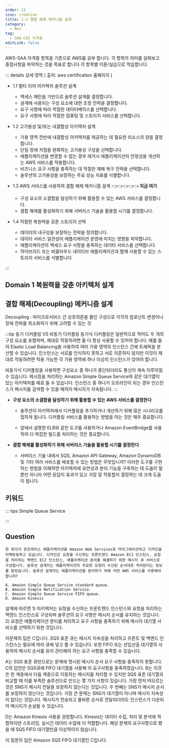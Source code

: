 ```yaml
---
order: 13
icon: creative
title: 1-3 결합 해제 메커니즘 설계
category: 
  - Aws
tag: 
  - SAA-C02 자격증
editLink: false
---
```

  
AWS-SAA 자격증 항목을 기준으로 AWS를 공부 합니다. 각 항목의 의미를 살펴보고 중점사항을 파악하는 것을 목표로 합니다.각 항목별 이론/실습으로 학습합니다.

::: details 상세 영역 ( 출처: aws certification 홈페이지 )

* 1.1 멀티 티어 아키텍처 솔루션 설계 
  * 액세스 패턴을 기반으로 솔루션 설계를 결정합니다.
  * 설계에 사용되는 구성 요소에 대한 조정 전략을 결정합니다.
  * 요구 사항에 따라 적절한 데이터베이스를 선택합니다.
  * 요구 사항에 따라 적절한 컴퓨팅 및 스토리지 서비스를 선택합니다.  

* 1.2 고가용성 및/또는 내결함성 아키텍처 설계
  * 가용 영역 전반에 내결함성 아키텍처를 제공하는 데 필요한 리소스의 양을 결정합니다.
  * 단일 장애 지점을 완화하는 고가용성 구성을 선택합니다. 
  *  애플리케이션을 변경할 수 없는 경우 레거시 애플리케이션의 안정성을 개선하는 AWS
  서비스를 적용합니다.
  * 비즈니스 요구 사항을 충족하는 데 적절한 재해 복구 전략을 선택합니다.
  * 솔루션의 고가용성을 보장하는 주요 성능 지표를 식별합니다.  

* 1.3 AWS 서비스를 사용하여 결합 해제 메커니즘 설계 👈👈👈👈👈 **지금 여기**
  * 구성 요소의 소결합을 달성하기 위해 활용할 수 있는 AWS 서비스를 결정합니다.
  * 결합 해제를 활성화하기 위해 서버리스 기술을 활용할 시기를 결정합니다.  

* 1.4 적절한 복원력을 갖춘 스토리지 선택
  * 데이터의 내구성을 보장하는 전략을 정의합니다.
  * 데이터 서비스 일관성이 애플리케이션 운영에 미치는 영향을 파악합니다.
  * 애플리케이션의 액세스 요구 사항을 충족하는 데이터 서비스를 선택합니다.
  * 하이브리드 또는 비클라우드 네이티브 애플리케이션과 함께 사용할 수 있는 스토리지
서비스를 식별합니다

:::

## Domain 1 복원력을 갖춘 아키텍처 설계
## 결합 해제(Decoupling) 메커니즘 설계

Decoupling : 마이크로서비스 간 상호의존을 줄인 구성으로 각각의 컴포넌트 변경이나 장애 전파를 최소화하기 위해 고려할 수 있는 것

:::tip 동기 디커플링 VS 비동기 디커플링
  동기식 디커플링은 일반적으로 적어도 두 개의 구성 요소를 포함하며, 제대로 작동하려면 둘 다 항상 사용할 수 있어야 합니다. 예를 들어 Elastic Load Balancing을 사용하여 여러 가용 영역의 인스턴스 간에 트래픽을 분산할 수 있습니다. 인스턴스는 서로를 인식하지 못하고 서로 의존하지 않지만 이것이 제대로 작동하려면 적용 가능한 각 가용 영역에 하나 이상의 인스턴스가 있어야 합니다.

  비동기식 디커플링을 사용하면 구성요소 중 하나가 중단되더라도 통신이 계속 이루어질 수 있습니다. 메시징을 처리하는 Amazon Simple Queue Service와 같은 대기열이 있는 아키텍처를 예로 들 수 있습니다. 인스턴스 중 하나가 오프라인이 되는 경우 인스턴스가 메시지를 검색할 수 있을 때까지 메시지가 지속됩니다.
:::


- **구성 요소의 소결합을 달성하기 위해 활용할 수 있는 AWS 서비스를 결정한다**

  - 솔루션이 아키텍처에서 디커플링을 추가하거나 개선하기 위해 많은 시나리오를 접하게 됩니다. 디커플링 서비스를 활용하는 방법을 아는 것은 매우 중요합니다.

  - 앞에서 설명한 ELB와 같은 도구를 사용하거나 Amazon EventBridge를 사용하여 더 복잡한 빌드를 처리하는 것은 중요합니다.

- **결합 해제를 활성화하기 위해 서버리스 기술을 활용할 시기를 결정한다**
  - 서버리스 기술 내에서 SQS, Amazon API Gateway, Amazon DynamoDB 및 기타 여러 서비스를 배포할 수 있는 방법은 무엇입니까? 이러한 도구를 구현하는 방법을 이해하면 아키텍처에 유연성과 분리 기능을 구축하는 데 도움이 될 뿐만 아니라 어떤 응답이 효과가 있고 가장 잘 작동할지 결정하는 데 크게 도움이 됩니다.


## 키워드
::: tips Simple Queue Service

:::

## Question

    한 회사가 온프레미스 애플리케이션을 Amazon Web Services로 마이그레이션하고 디자인을 리팩토링하고 있습니다. 디자인은 요청을 수신하는 프론트엔드 Amazon EC2 인스턴스, 요청을 처리하는 백엔드 EC2 인스턴스, 애플리케이션 분리를 해결하기 위한 메시지 큐 서비스로 구성됩니다. 솔루션 설계자는 애플리케이션의 주요한 요청이 수신된 순서대로 처리된다는 정보를 받았습니다. 솔루션 설계자는 애플리케이션을 분리하기 위해 어떤 AWS 서비스를 사용해야 합니까?

    A. Amazon Simple Queue Service standard queue.
    B. Amazon Simple Notification Service.
    C. Amazon Simple Queue Service FIFO queue.
    D. Amazon Kinesis

설계에 따르면 1) 아키텍처는 요청을 수신하는 프론트엔드 인스턴스와 요청을 처리하는 백엔드 인스턴스로 구성되며 솔루션의 요구 사항은 메시지 순서를 유지하는 것입니다. 2) 요청은 애플리케이션 분리를 처리하고 요구 사항을 충족하기 위해 메시지 대기열 서비스를 선택하기 위한 것입니다.

이문제의 답은 C입니다. SQS 표준 큐는 메시지 지속성을 처리하고 프론트 및 백엔드 인스턴스는 필요에 따라 큐에 넣고 풀 수 있습니다. 또한 FIFO 또는 선입선출 대기열의 사용하여 메시지 순서를 유지 관리해야 하는 요구 사항을 충족할 수 있습니다.

A는 SQS 표준 큐만으로는 문제에 명시된 메시지 순서 요구 사항을 충족하지 못합니다. C의 답안은 SQS큐에 FIFO 대기열을 사용해 이 요구사항을 충족하였습니다.
B는 이것은 한 계층에서 다음 계층으로 이동하는 메시지를 처리할 수 있지만 SQS 표준 대기열과 비교할 때 이를 부족한 솔루션으로 만드는 몇 가지 사항이 있습니다. 가장 먼저 떠오르는 것은 SNS가 메시지 전달을 보장하지 않는다는 것입니다. 두 번째는 SNS가 메시지 순서를 보장하지 않는다는 것입니다. 가장 큰 문제는 SNS가 대기열이 아니며 메시지 지속성이 없다는 것입니다. 메시지가 전송되고 올바른 순서로 전달되더라도 인스턴스가 다운되어 메시지가 손실될 수 있습니다.

D는 Amazon Kinesis 사용을 권장합니다. Kinesis는 데이터 수집, 처리 및 분석에 적합하지만 스트리밍, 실시간 데이터 수집에 더 적합합니다. 해당 문제의 요구사항으로 봤을 때 SQS FIFO 대기열만큼 이상적이지 않습니다.

이 질문의 답은 Amazon SQS FIFO 대기열인 C입니다.
